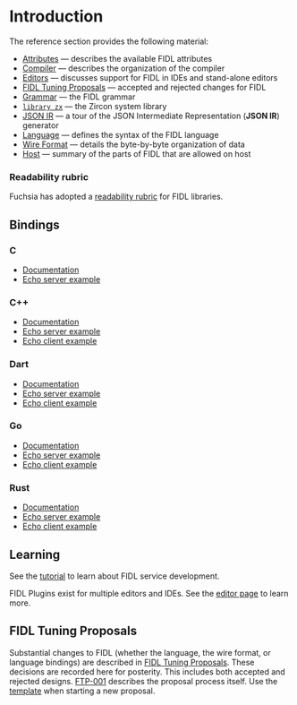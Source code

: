# Introduction

The reference section provides the following material:

* [Attributes](attributes.md) &mdash; describes the available FIDL attributes
* [Compiler](compiler.md) &mdash; describes the organization of the compiler
* [Editors](editors.md) &mdash; discusses support for FIDL in IDEs and stand-alone editors
* [FIDL Tuning Proposals](ftp/README.md) &mdash; accepted and rejected changes for FIDL
* [Grammar](grammar.md) &mdash; the FIDL grammar
* [`library zx`](library-zx.md) &mdash; the Zircon system library
* [JSON IR](json-ir.md) &mdash; a tour of the JSON Intermediate Representation (**JSON IR**) generator
* [Language](language.md) &mdash; defines the syntax of the FIDL language
* [Wire Format](wire-format/README.md) &mdash; details the byte-by-byte organization of data
* [Host](host.md) &mdash; summary of the parts of FIDL that are allowed on host

### Readability rubric

Fuchsia has adopted a [readability rubric](../../../api/fidl.md) for FIDL libraries.

## Bindings

### C

- [Documentation](../languages/c.md)
- [Echo server example](https://fuchsia.googlesource.com/fuchsia/+/master/garnet/examples/fidl/echo_server_c/)

### C++

- [Documentation](../languages/cpp.md)
- [Echo server example](https://fuchsia.googlesource.com/fuchsia/+/master/garnet/examples/fidl/echo_server_cpp/)
- [Echo client example](https://fuchsia.googlesource.com/fuchsia/+/master/garnet/examples/fidl/echo_client_cpp/)

### Dart

- [Documentation](../languages/dart.md)
- [Echo server example](https://fuchsia.googlesource.com/topaz/+/master/examples/fidl/echo_server_async_dart/)
- [Echo client example](https://fuchsia.googlesource.com/topaz/+/master/examples/fidl/echo_client_async_dart/)

### Go

- [Documentation](../languages/go.md)
- [Echo server example](https://fuchsia.googlesource.com/fuchsia/+/master/garnet/examples/fidl/echo_server_go/)
- [Echo client example](https://fuchsia.googlesource.com/fuchsia/+/master/garnet/examples/fidl/echo_client_go/)

### Rust

- [Documentation](../languages/rust.md)
- [Echo server example](https://fuchsia.googlesource.com/fuchsia/+/master/garnet/examples/fidl/echo_server_rust/)
- [Echo client example](https://fuchsia.googlesource.com/fuchsia/+/master/garnet/examples/fidl/echo_client_rust/)

## Learning

See the [tutorial](../tutorial/README.md) to learn about FIDL service development.

FIDL Plugins exist for multiple editors and IDEs.  See the
[editor page](editors.md) to learn more.

## FIDL Tuning Proposals

Substantial changes to FIDL (whether the language, the wire format, or
language bindings) are described in [FIDL Tuning Proposals]. These
decisions are recorded here for posterity. This includes both accepted
and rejected designs. [FTP-001] describes the proposal process itself.
Use the [template](ftp/template.md) when starting a new proposal.

[FIDL Tuning Proposals]: ftp/README.md
[FTP-001]: ftp/ftp-001.md
